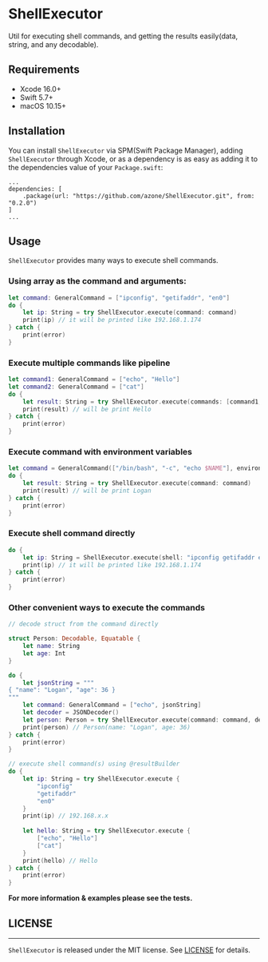 # ShellExecutor

Util for executing shell commands, and getting the results easily(data, string, and any decodable).

## Requirements

- Xcode 16.0+
- Swift 5.7+
- macOS 10.15+

## Installation

You can install `ShellExecutor` via SPM(Swift Package Manager), adding `ShellExecutor` through Xcode, or as a dependency is as easy as adding it to the dependencies value of your `Package.swift`:

```
...
dependencies: [
    .package(url: "https://github.com/azone/ShellExecutor.git", from: "0.2.0")
]
...
```

## Usage

`ShellExecutor` provides many ways to execute shell commands.

### Using array as the command and arguments:

```swift
let command: GeneralCommand = ["ipconfig", "getifaddr", "en0"]
do {
    let ip: String = try ShellExecutor.execute(command: command)
    print(ip) // it will be printed like 192.168.1.174
} catch {
    print(error)
}
```

### Execute multiple commands like pipeline

```swift
let command1: GeneralCommand = ["echo", "Hello"]
let command2: GeneralCommand = ["cat"]
do {
    let result: String = try ShellExecutor.execute(commands: [command1, command2])
    print(result) // will be print Hello
} catch {
    print(error)
}
```

### Execute command with environment variables

```swift
let command = GeneralCommand(["/bin/bash", "-c", "echo $NAME"], environment: ["NAME": "Logan"])
do {
    let result: String = try ShellExecutor.execute(command: command)
    print(result) // will be print Logan
} catch {
    print(error)
}
```

### Execute shell command directly

```swift
do {
    let ip: String = ShellExecutor.execute(shell: "ipconfig getifaddr en0") // and you can also specify which shell you want to use
    print(ip) // it will be printed like 192.168.1.174
} catch {
    print(error)
}
```

### Other convenient ways to execute the commands

```swift
// decode struct from the command directly

struct Person: Decodable, Equatable {
    let name: String
    let age: Int
}

do {
    let jsonString = """
{ "name": "Logan", "age": 36 }
"""
    let command: GeneralCommand = ["echo", jsonString]
    let decoder = JSONDecoder()
    let person: Person = try ShellExecutor.execute(command: command, decoder: decoder)
    print(person) // Person(name: "Logan", age: 36)
} catch {
    print(error)
}

// execute shell command(s) using @resultBuilder
do {
    let ip: String = try ShellExecutor.execute {
        "ipconfig"
        "getifaddr"
        "en0"
    }
    print(ip) // 192.168.x.x
    
    let hello: String = try ShellExecutor.execute {
        ["echo", "Hello"]
        ["cat"]
    }
    print(hello) // Hello
} catch {
    print(error)
}
```

**For more information & examples please see the tests.**

## LICENSE

---

`ShellExecutor` is released under the MIT license. See [LICENSE](https://github.com/azone/ShellExecutor/blob/master/LICENSE) for details.
